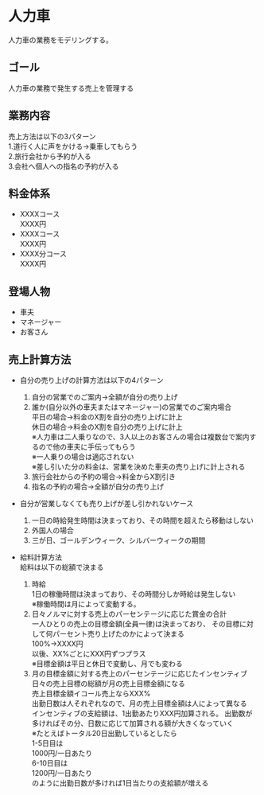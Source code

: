 人力車
===
人力車の業務をモデリングする。

## ゴール
人力車の業務で発生する売上を管理する

## 業務内容
売上方法は以下の3パターン  
 1.道行く人に声をかける→乗車してもらう  
 2.旅行会社から予約が入る   
 3.会社へ個人への指名の予約が入る  
 
## 料金体系
- XXXXコース  
 XXXX円  
- XXXXコース  
 XXXX円  
- XXXX分コース  
 XXXX円  

## 登場人物
- 車夫  
- マネージャー  
- お客さん  

## 売上計算方法  
- 自分の売り上げの計算方法は以下の4パターン  
    1. 自分の営業でのご案内→全額が自分の売り上げ  
    2. 誰か(自分以外の車夫またはマネージャー)の営業でのご案内場合  
        平日の場合→料金のX割を自分の売り上げに計上  
        休日の場合→料金のX割を自分の売り上げに計上  
        ※人力車は二人乗りなので、3人以上のお客さんの場合は複数台で案内するので他の車夫に手伝ってもらう  
        ※一人乗りの場合は適応されない  
        ※差し引いた分の料金は、営業を決めた車夫の売り上げに計上される  
    3. 旅行会社からの予約の場合→料金からX割引き  
    4. 指名の予約の場合→全額が自分の売り上げ  

- 自分が営業しなくても売り上げが差し引かれないケース  
    1. 一日の時給発生時間は決まっており、その時間を超えたら移動はしない  
    2. 外国人の場合  
    3. 三が日、ゴールデンウィーク、シルバーウィークの期間  

- 給料計算方法  
給料は以下の総額で決まる  
    1. 時給  
         1日の稼働時間は決まっており、その時間分しか時給は発生しない  
         ※稼働時間は月によって変動する。  
    2. 日々ノルマに対する売上のパーセンテージに応じた賞金の合計  
         一人ひとりの売上の目標金額(全員一律)は決まっており、
         その目標に対して何パーセント売り上げたのかによって決まる  
          100%→XXXX円  
          以後、XX%ごとにXXX円ずつプラス  
         ※目標金額は平日と休日で変動し、月でも変わる  
    3. 月の目標金額に対する売上のパーセンテージに応じたインセンティブ  
         日々の売上目標の総額が月の売上目標金額になる  
         売上目標金額イコール売上ならXXX%  
         出勤日数は人それぞれなので、月の売上目標金額は人によって異なる  
         インセンティブの支給額は、1出勤あたりXXX円加算される。 
         出勤数が多ければその分、日数に応じて加算される額が大きくなっていく  
         ※たとえばトータル20日出勤しているとしたら  
         1-5日目は  
          1000円/一日あたり  
         6-10日目は  
          1200円/一日あたり  
      のように出勤日数が多ければ1日当たりの支給額が増える